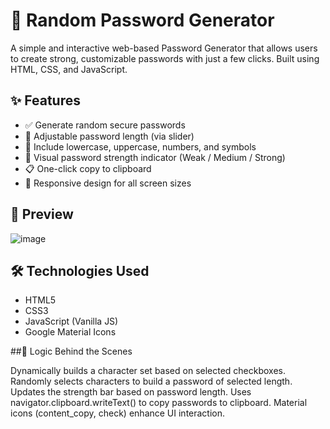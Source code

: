 # 🔐 Random Password Generator

A simple and interactive web-based Password Generator that allows users to create strong, customizable passwords with just a few clicks. Built using HTML, CSS, and JavaScript.


## ✨ Features
- ✅ Generate random secure passwords
- 🔢 Adjustable password length (via slider)
- 🔡 Include lowercase, uppercase, numbers, and symbols
- 🎨 Visual password strength indicator (Weak / Medium / Strong)
- 📋 One-click copy to clipboard
- 📱 Responsive design for all screen sizes


## 📸 Preview

![image](https://github.com/user-attachments/assets/8a438c6f-c861-4b69-b397-e7a6f3f498d1)


## 🛠️ Technologies Used
- HTML5
- CSS3
- JavaScript (Vanilla JS)
- Google Material Icons

##🧠 Logic Behind the Scenes

Dynamically builds a character set based on selected checkboxes.
Randomly selects characters to build a password of selected length.
Updates the strength bar based on password length.
Uses navigator.clipboard.writeText() to copy passwords to clipboard.
Material icons (content_copy, check) enhance UI interaction.

